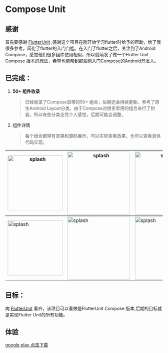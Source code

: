# Compose Unit

## 感谢

首先要感谢 [FlutterUnit](https://github.com/toly1994328/FlutterUnit) ,感谢这个项目在刚开始学习flutter时给予的帮助，给了我很多参考，简化了flutter的入门门槛。在入门了flutter之后，关注到了Android Compose，感觉他们很多组件使用相似，所以就萌发了做一个Flutter Unit Compose 版本的想法，希望也能帮到那些刚入门Compose的Android开发人。

## 已完成：

1. **50+ 组件收录**
   
   > 已经收录了Compose自带的50+ 组合，后期还会持续更新。参考了原生Android Layout分类，由于Compose对很多常用的组合进行了封装，所以有些分类全凭个人感觉，后期可能会调整。

2. 组件详情
   
   > 每个组合都带有效果和源码展示，可以实际查看效果，也可以查看具体代码实现。

| <img title="splash" src="https://raw.githubusercontent.com/roc-zjp/cloudimg/master/2022/11/28-09-53-30-splash.gif" alt="splash" width="175"> | <img title="splash" src="https://raw.githubusercontent.com/roc-zjp/cloudimg/master/2022/11/28-09-51-55-1.jpeg" alt="splash" width="200"> | <img title="splash" src="https://raw.githubusercontent.com/roc-zjp/cloudimg/master/2022/11/28-09-58-37-2.jpeg" alt="splash" width="200"> | <img title="splash" src="https://raw.githubusercontent.com/roc-zjp/cloudimg/master/2022/11/28-10-02-21-3.jpeg" alt="splash" width="200"> |
| -------------------------------------------------------------------------------------------------------------------------------------------- | ---------------------------------------------------------------------------------------------------------------------------------------- | ---------------------------------------------------------------------------------------------------------------------------------------- | ---------------------------------------------------------------------------------------------------------------------------------------- |
| <img title="splash" src="https://raw.githubusercontent.com/roc-zjp/cloudimg/master/2022/11/28-09-59-50-4.jpeg" alt="splash" width="175">     | <img title="splash" src="https://raw.githubusercontent.com/roc-zjp/cloudimg/master/2022/11/28-10-00-02-5.jpeg" alt="splash" width="200"> | <img title="splash" src="https://raw.githubusercontent.com/roc-zjp/cloudimg/master/2022/11/28-10-00-08-6.jpeg" alt="splash" width="200"> | <img title="splash" src="https://raw.githubusercontent.com/roc-zjp/cloudimg/master/2022/11/28-10-00-12-7.jpeg" alt="splash" width="200"> |

## 目标：

向 [FlutterUnit](https://github.com/toly1994328/FlutterUnit)  看齐，该项目可以看做是FlutterUnit Compose 版本,后期的目标就是实现Flutter Unit的所有功能。

## 体验

[google play 点击下载](https://play.google.com/store/apps/details?id=com.zjp.compose_unit)